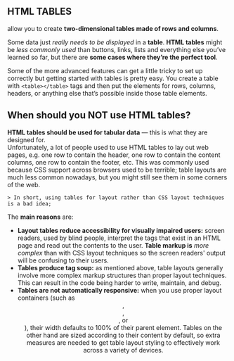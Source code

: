 ## HTML TABLES
allow you to create **two-dimensional tables made of rows and columns**. 

Some data just *really needs to be displayed* in a **table**. **HTML tables** might be *less commonly used* than buttons, links, lists and everything else you’ve learned so far, but there are **some cases where they’re the perfect tool**.

Some of the more advanced features can get a little tricky to set up correctly but getting started with tables is pretty easy. You create a table with `<table></table>` tags and then put the elements for rows, columns, headers, or anything else that’s possible inside those table elements.

## When should you NOT use HTML tables?

**HTML tables should be used for tabular data** — this is what they are designed for.<br> Unfortunately, a lot of people used to use HTML tables to lay out web pages, e.g. one row to contain the header, one row to contain the content columns, one row to contain the footer, etc. This was commonly used because CSS support across browsers used to be terrible; table layouts are much less common nowadays, but you might still see them in some corners of the web.

    > In short, using tables for layout rather than CSS layout techniques is a bad idea;

The **main reasons** are:

<ul>
<li><strong>Layout tables reduce accessibility for visually impaired users:</strong>  screen readers, used by blind people, interpret the tags that exist in an HTML page and read out the contents to the user. <strong>Table markup is</strong> <em>more complex</em> than with CSS layout techniques so the screen readers' output will be confusing to their users.</li>
<li><strong>Tables produce tag soup:</strong> as mentioned above, table layouts generally involve more complex markup structures than proper layout techniques. This can result in the code being harder to write, maintain, and debug.</li>
<li><strong>Tables are not automatically responsive:</strong> when you use proper layout containers (such as <header>, <section>, <article>, or <div>), their width defaults to 100% of their parent element. Tables on the other hand are sized according to their content by default, so extra measures are needed to get table layout styling to effectively work across a variety of devices.</li>
</ul>